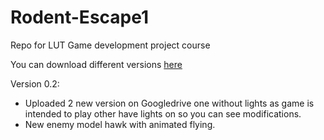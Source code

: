 # Rodent-Escape1
 Repo for LUT Game development project course

 You can download different versions [here](https://drive.google.com/drive/folders/1azWPH_pIacfNtv4SfGLxpjTJ7MHYz9L2?usp=sharing)

 Version 0.2:
 - Uploaded 2 new version on Googledrive one without lights as game is intended to play other have lights on so you can see modifications.
 - New enemy model hawk with animated flying.
